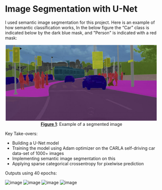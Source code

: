 # Image Segmentation with U-Net

I used semantic image segmentation for this project. Here is an example of how semantic classification works, In the below figure the “Car” class is indicated below by the dark blue mask, and "Person" is indicated with a red mask:

<img src="images/carseg.png" style="width:500px;height:250;">
<caption><center> <u><b>Figure 1</u></b>: Example of a segmented image <br> </center></caption>


Key Take-overs:
* Building a U-Net model
* Training the model using Adam optimizer on the CARLA self-driving car data-set of 1000+ images
* Implementing semantic image segmentation on this
* Applying sparse categorical crossentropy for pixelwise prediction


Outputs using 40 epochs:

![image](https://user-images.githubusercontent.com/96827791/211162923-831e6194-57e1-47b9-9fc9-2946187c66a4.png)
![image](https://user-images.githubusercontent.com/96827791/211162960-bbef4556-2435-43a1-b583-f87138b11bd4.png)
![image](https://user-images.githubusercontent.com/96827791/211162962-d1830274-2709-4f2b-aba9-e9c4d7f7b62c.png)
![image](https://user-images.githubusercontent.com/96827791/211162968-6f1780fc-16af-499f-b7c7-319eba90cbff.png)

